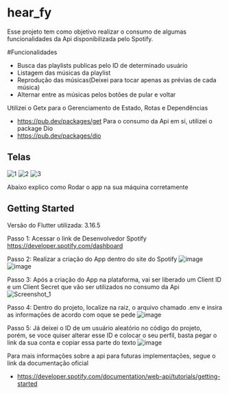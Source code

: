 # hear_fy

Esse projeto tem como objetivo realizar o consumo de algumas funcionalidades da Api disponibilizada pelo Spotify.

#Funcionalidades
- Busca das playlists publicas pelo ID de determinado usuário
- Listagem das músicas da playlist
- Reprodução das músicas(Deixei para tocar apenas as prévias de cada música)
- Alternar entre as músicas pelos botões de pular e voltar

Utilizei o Getx para o Gerenciamento de Estado, Rotas e Dependências
- https://pub.dev/packages/get
Para o consumo da Api em sí, utilizei o package Dio
- https://pub.dev/packages/dio


## Telas

![1](https://github.com/joaoteodoro16/hearfy/assets/78423868/a46e5c93-7724-44b3-9129-da14984f079b) ![2](https://github.com/joaoteodoro16/hearfy/assets/78423868/a5ee529c-d993-42f9-a282-8cbeaa0b5e9f)  ![3](https://github.com/joaoteodoro16/hearfy/assets/78423868/697bc9f1-c571-4c95-a3be-dd79a6f56f12)

Abaixo explico como Rodar o app na sua máquina corretamente

## Getting Started

Versão do Flutter utilizada: 3.16.5

Passo 1: Acessar o link de Desenvolvedor Spotify
https://developer.spotify.com/dashboard

Passo 2: Realizar a criação do App dentro do site do Spotify
![image](https://github.com/joaoteodoro16/hearfy/assets/78423868/737551eb-c1b1-49c2-9922-18d312e2c608)
![image](https://github.com/joaoteodoro16/hearfy/assets/78423868/e5091df1-0e95-45c2-a61f-521edd6c30b9)

Passo 3: Após a criação do App na plataforma, vai ser liberado um Client ID e um Client Secret que vão ser utilizados no consumo da Api
![Screenshot_1](https://github.com/joaoteodoro16/hearfy/assets/78423868/dfd775a8-d239-427b-bb05-d474e1ee4e43)

Passo 4: Dentro do projeto, localize na raiz, o arquivo chamado .env e insira as informações de acordo com oque se pede
![image](https://github.com/joaoteodoro16/hearfy/assets/78423868/11f5ebb4-a6d6-4fd4-8417-dd08c2dab194)

Passo 5: Já deixei o ID de um usuário aleatório no código do projeto, porém, se voce quiser alterar esse ID e colocar o seu perfil, basta pegar o link da sua conta e copiar essa parte do texto
![image](https://github.com/joaoteodoro16/hearfy/assets/78423868/16af8cbe-d9b5-4fe9-9765-c3cc6dfbc7db)

Para mais informações sobre a api para futuras implementações, segue o link da documentação oficial
- https://developer.spotify.com/documentation/web-api/tutorials/getting-started


